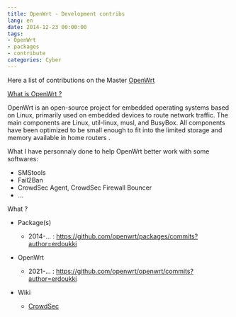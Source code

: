 ```yaml
---
title: OpenWrt - Development contribs
lang: en
date: 2014-12-23 00:00:00
tags:
- OpenWrt
- packages
- contribute
categories: Cyber
---
```


Here a list of contributions on the Master [OpenWrt](https://openwrt.org/)

[What is OpenWrt ?](https://en.wikipedia.org/wiki/OpenWrt)

OpenWrt is an open-source project for embedded operating systems based on Linux, primarily used on embedded devices to route network traffic. The main components are Linux, util-linux, musl, and BusyBox. All components have been optimized to be small enough to fit into the limited storage and memory available in home routers	. 

What I have personnaly done to help OpenWrt better work with some softwares:
- SMStools
- Fail2Ban
- CrowdSec Agent, CrowdSec Firewall Bouncer
- ...

What ?

- Package(s)
  - 2014-... : https://github.com/openwrt/packages/commits?author=erdoukki
- OpenWrt
  - 2021-... : https://github.com/openwrt/openwrt/commits?author=erdoukki

- Wiki
  - [CrowdSec](https://openwrt.org/docs/guide-user/services/crowdsec)